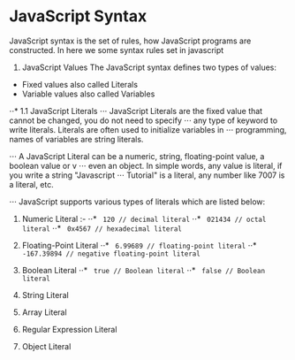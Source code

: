 # JavaScript Syntax
JavaScript syntax is the set of rules, how JavaScript programs are constructed.
In here we some syntax rules set in javascript

1. JavaScript Values
The JavaScript syntax defines two types of values:
* Fixed values also called Literals
* Variable values also called Variables

⋅⋅* 1.1 JavaScript Literals
⋅⋅⋅ JavaScript Literals are the fixed value that cannot be changed, you do not need to specify ⋅⋅⋅ any type of keyword to write literals. Literals are often used to initialize variables in ⋅⋅⋅ programming, names of variables are string literals.

⋅⋅⋅ A JavaScript Literal can be a numeric, string, floating-point value, a boolean value or v ⋅⋅⋅ even an object. In simple words, any value is literal, if you write a string "Javascript ⋅⋅⋅ Tutorial" is a literal, any number like 7007 is a literal, etc.

⋅⋅⋅ JavaScript supports various types of literals which are listed below:

1. Numeric Literal :- 
⋅⋅* ``` 120 // decimal literal```
⋅⋅* ``` 021434 // octal literal```
⋅⋅* ``` 0x4567 // hexadecimal literal```
2. Floating-Point Literal
⋅⋅* ``` 6.99689 // floating-point literal```
⋅⋅* ``` -167.39894 // negative floating-point literal```

3. Boolean Literal
⋅⋅* ``` true // Boolean literal```
⋅⋅* ``` false // Boolean literal```

4. String Literal

5. Array Literal

6. Regular Expression Literal

7. Object Literal

